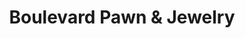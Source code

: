 ---
title: "Boulevard Pawn & Jewelry"
url: /goldsboro/boulevard-pawn-and-jewelry/
shop: pawnbroker
---